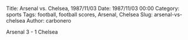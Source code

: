 Title: Arsenal vs. Chelsea, 1987/11/03
Date: 1987/11/03 00:00
Category: sports
Tags: football, football scores, Arsenal, Chelsea
Slug: arsenal-vs-chelsea
Author: carbonero


Arsenal 3 - 1 Chelsea
